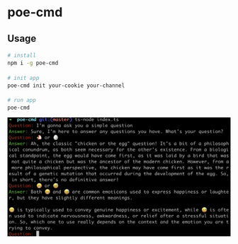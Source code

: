 # poe-cmd

## Usage

```bash
# install
npm i -g poe-cmd

# init app
poe-cmd init your-cookie your-channel

# run app
poe-cmd
```

![](./image/run_test.jpg)